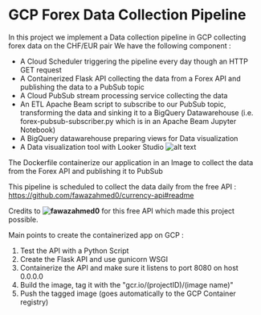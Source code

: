# GCP Forex Data Collection Pipeline
In this project we implement a Data collection pipeline in GCP collecting forex data on the CHF/EUR pair
We have the following component :
- A Cloud Scheduler triggering the pipeline every day though an HTTP GET request
- A Containerized Flask API collecting the data from a Forex API and publishing the data to a PubSub topic
- A Cloud PubSub stream processing service collecting the data
- An ETL Apache Beam script to subscribe to our PubSub topic, transforming the data and sinking it to a BigQuery Datawarehouse (i.e. forex-pubsub-subscriber.py which is in an Apache Beam Jupyter Notebook)
- A BigQuery datawarehouse preparing views for Data visualization
- A Data visualization tool with Looker Studio
![alt text](https://github.com/rbgt/GCP_forex_data_collect_pipeline/blob/main/gcp_daily_collect_pipeline.png)

The Dockerfile containerize our application in an Image to collect the data from the Forex API and publishing it to PubSub

This pipeline is scheduled to collect the data daily from the free API : https://github.com/fawazahmed0/currency-api#readme

Credits to **![ fawazahmed0 ](https://github.com/fawazahmed0)** for this free API which made this project possible.

Main points to create the containerized app on GCP : 
1. Test the API with a Python Script 
2. Create the Flask API and use gunicorn WSGI
3. Containerize the API and make sure it listens to port 8080 on host 0.0.0.0
4. Build the image, tag it with the "gcr.io/(projectID)/(image name)"
5. Push the tagged image (goes automatically to the GCP Container registry)
